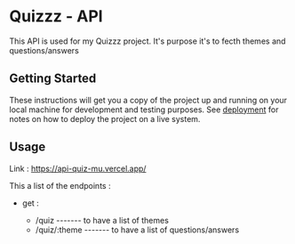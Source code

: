 # Quizzz - API




This API is used for my Quizzz project. It's purpose it's to fecth themes and questions/answers

## Getting Started <a name = "getting_started"></a>

These instructions will get you a copy of the project up and running on your local machine for development and testing purposes. See [deployment](#deployment) for notes on how to deploy the project on a live system.

## Usage <a name = "usage"></a>

Link : https://api-quiz-mu.vercel.app/

This a list of the endpoints :

-   get :

    -   /quiz ------- to have a list of themes
    -   /quiz/:theme ------- to have a list of questions/answers

